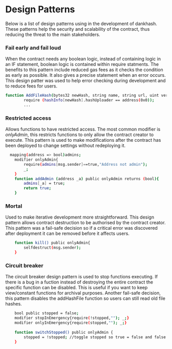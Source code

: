 # Design Patterns

Below is a list of design patterns using in the development of dankhash. These patterns help the security and scalability of the contract, thus reducing the threat to the main stakeholders.

### Fail early and fail loud
When the contract needs any boolean logic, instead of containing logic in an IF statement, boolean logic is contained within require statments. The benefits to this pattern include reduced gas fees as it checks the condition as early as possible. It also gives a precise statement when an error occurs. This design patter was used to help error checking during development and to reduce fees for users.

```sh
function AddFileHash(bytes32 newHash, string name, string url, uint version, uint date) public returns (bool){
        require (hashInfo[newHash].hashUploader == address(0x0));
        ...
```
### Restricted access
Allows functions to have restricted access. The most common modifier is *onlyAdmin*, this restricts functions to only allow the contract creator to execute. This pattern is used to make modifications after the contract has been deployed to change settings without redeploying it.

```sh
  mapping(address => bool)admins;
    modifier onlyAdmin{
        require(admins[msg.sender]==true,"Address not admin");
        _;
    }
    function addAdmin (address _a) public onlyAdmin returns (bool){
        admins[_a] = true;
        return true;
    }
```

### Mortal
Used to make iterative development more straightforward. This design pattern allows contract destruction to be authorised by the contract creator. This pattern was a fail-safe decision so if a critical error was discovered after deployment it can be removed before it affects users.

```sh
    function kill() public onlyAdmin{
        selfdestruct(msg.sender);
    }
```

### Circuit breaker
The circuit breaker design pattern is used to stop functions executing. If there is a bug in a fuction instead of destroying the entire contract the specific function can be disabled. This is useful if you want to keep view/constant functions for archival purposes. Another fail-safe decision, this pattern disables the addHashFile function so users can still read old file hashes. 

```sh
    bool public stopped = false;
    modifier stopInEmergency{require(!stopped,""); _;}
    modifier onlyInEmergency{require(stopped,""); _;}
   
    function switchStopped() public onlyAdmin {
        stopped = !stopped; //toggle stopped so true = false and false = true
    }
```
